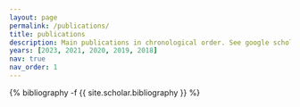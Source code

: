 ```yaml
---
layout: page
permalink: /publications/
title: publications
description: Main publications in chronological order. See google scholar for all the publications.
years: [2023, 2021, 2020, 2019, 2018]
nav: true
nav_order: 1
---
```

<!-- _pages/publications.md -->
<div class="publications">

{% bibliography -f {{ site.scholar.bibliography }} %}

</div>
